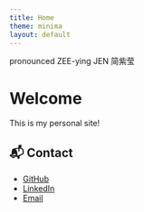 ```yaml
---
title: Home
theme: minima
layout: default
---
```


pronounced ZEE-ying JEN
简紫莹

# Welcome
This is my personal site!

## 📬 Contact
- [GitHub](https://github.com/letterhead9600)
- [LinkedIn](https://www.linkedin.com/in/ziying-jian-741847217)
- [Email](mailto:ziyjny@gmail.com)